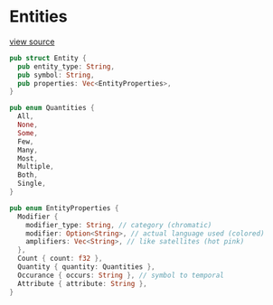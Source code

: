 # Entities

[view source](https://github.com/brochington/sematle/blob/main/sema-api/src/sema/entity.rs)

```rust
pub struct Entity {
  pub entity_type: String,
  pub symbol: String,
  pub properties: Vec<EntityProperties>,
}

pub enum Quantities {
  All,
  None,
  Some,
  Few,
  Many,
  Most,
  Multiple,
  Both,
  Single,
}

pub enum EntityProperties {
  Modifier {
    modifier_type: String, // category (chromatic)
    modifier: Option<String>, // actual language used (colored)
    amplifiers: Vec<String>, // like satellites (hot pink)
  },
  Count { count: f32 },
  Quantity { quantity: Quantities },
  Occurance { occurs: String }, // symbol to temporal
  Attribute { attribute: String },
}
```